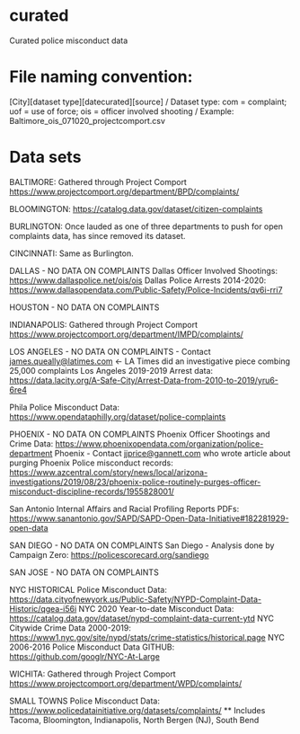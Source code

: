 # curated
Curated police misconduct data

# File naming convention:
[City][dataset type][datecurated][source] /
Dataset type: com = complaint; uof = use of force; ois = officer involved shooting /
Example: Baltimore_ois_071020_projectcomport.csv

# Data sets
BALTIMORE: Gathered through Project Comport https://www.projectcomport.org/department/BPD/complaints/

BLOOMINGTON: https://catalog.data.gov/dataset/citizen-complaints

BURLINGTON: Once lauded as one of three departments to push for open complaints data, has since removed its dataset.

CINCINNATI: Same as Burlington.

DALLAS - NO DATA ON COMPLAINTS
Dallas Officer Involved Shootings: https://www.dallaspolice.net/ois/ois
Dallas Police Arrests 2014-2020: https://www.dallasopendata.com/Public-Safety/Police-Incidents/qv6i-rri7

HOUSTON - NO DATA ON COMPLAINTS

INDIANAPOLIS: Gathered through Project Comport https://www.projectcomport.org/department/IMPD/complaints/

LOS ANGELES - NO DATA ON COMPLAINTS - Contact james.queally@latimes.com <- LA Times did an investigative piece combing 25,000 complaints
Los Angeles 2019-2019 Arrest data: https://data.lacity.org/A-Safe-City/Arrest-Data-from-2010-to-2019/yru6-6re4

Phila Police Misconduct Data: https://www.opendataphilly.org/dataset/police-complaints

PHOENIX - NO DATA ON COMPLAINTS
Phoenix Officer Shootings and Crime Data: https://www.phoenixopendata.com/organization/police-department
Phoenix - Contact jjprice@gannett.com who wrote article about purging Phoenix Police misconduct records: https://www.azcentral.com/story/news/local/arizona-investigations/2019/08/23/phoenix-police-routinely-purges-officer-misconduct-discipline-records/1955828001/

San Antonio Internal Affairs and Racial Profiling Reports PDFs: https://www.sanantonio.gov/SAPD/SAPD-Open-Data-Initiative#182281929-open-data

SAN DIEGO - NO DATA ON COMPLAINTS
San Diego - Analysis done by Campaign Zero: https://policescorecard.org/sandiego

SAN JOSE - NO DATA ON COMPLAINTS

NYC HISTORICAL Police Misconduct Data: https://data.cityofnewyork.us/Public-Safety/NYPD-Complaint-Data-Historic/qgea-i56i
NYC 2020 Year-to-date Misconduct Data: https://catalog.data.gov/dataset/nypd-complaint-data-current-ytd
NYC Citywide Crime Data 2000-2019: https://www1.nyc.gov/site/nypd/stats/crime-statistics/historical.page
NYC 2006-2016 Police Misconduct Data GITHUB: https://github.com/googlr/NYC-At-Large

WICHITA: Gathered through Project Comport https://www.projectcomport.org/department/WPD/complaints/

SMALL TOWNS Police Misconduct Data: https://www.policedatainitiative.org/datasets/complaints/
** Includes Tacoma, Bloomington, Indianapolis, North Bergen (NJ), South Bend
